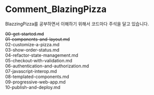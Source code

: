 # Comment_BlazingPizza
BlazzingPizza를 공부하면서 이해하기 위해서 코드마다 주석을 달고 있습니다.

~~00-get-started.md~~  
~~01-components-and-layout.md~~  
02-customize-a-pizza.md  
03-show-order-status.md  
04-refactor-state-management.md  
05-checkout-with-validation.md  
06-authentication-and-authorization.md  
07-javascript-interop.md  
08-templated-components.md  
09-progressive-web-app.md  
10-publish-and-deploy.md  
